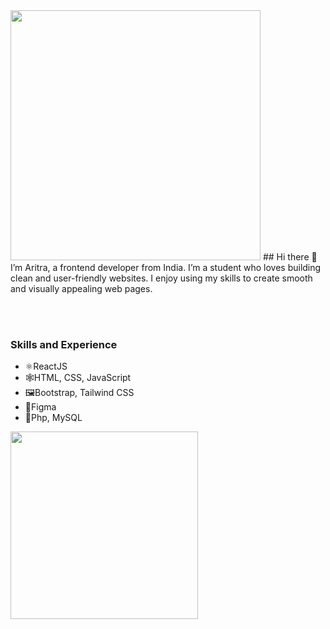 <img src="https://user-images.githubusercontent.com/74038190/212284158-e840e285-664b-44d7-b79b-e264b5e54825.gif" width="400">
## Hi there 👋
 I’m Aritra, a frontend developer from India. I’m a student who loves building clean and user-friendly websites. I enjoy using my skills to create smooth and visually appealing web pages.

<br><br>
### Skills and Experience
- ⚛️ReactJS
- 🕸️HTML, CSS, JavaScript
- 🖼️Bootstrap, Tailwind CSS
- 🎨Figma
- 🐘Php, MySQL 

<img src="https://user-images.githubusercontent.com/74038190/235224431-e8c8c12e-6826-47f1-89fb-2ddad83b3abf.gif" width="300">
<br><br>



